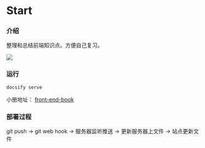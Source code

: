 # Start

### 介绍

整理和总结前端知识点。方便自己复习。

![](http://image.cocoroise.cn/前端知识大纲12.15.png)

### 运行

`docsify serve`

小册地址：
[front-end-book](https://cocoroise.github.io/front-end-book/)

### 部署过程

git push -> git web hook -> 服务器监听推送 -> 更新服务器上文件 -> 站点更新文件

